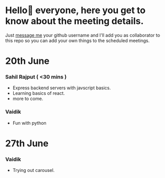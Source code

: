 # Hello🥳︎ everyone, here you get to know about the meeting details.

Just [message me](https://t.me/sahilrajput03) your github username and I'll add you as collaborator to this repo so you can add your own things to the scheduled meetings.

# 20th June

### Sahil Rajput ( <30 mins )

- Express backend servers with javscript basics.
- Learning basics of react.
- more to come.

### Vaidik

- Fun with python


# 27th June

### Vaidik

- Trying out carousel.

